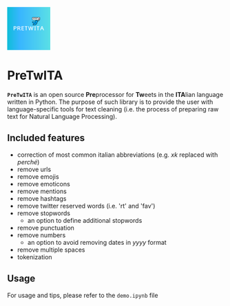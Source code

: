 <span>
<img src="./logo.png" width="100px" align="justify"/>
</span>

# PreTwITA
<code><b>PreTwITA</b></code> is an open source <b>Pre</b>processor for <b>Tw</b>eets in the <b>ITA</b>lian language written in Python. The purpose of such library is to provide the user with language-specific tools for text cleaning (i.e. the process of preparing raw text for Natural Language Processing). 

## Included features
- correction of most common italian abbreviations (e.g. <i>xk</i> replaced with <i>perché</i>)
- remove urls 
- remove emojis 
- remove emoticons 
- remove mentions 
- remove hashtags 
- remove twitter reserved words (i.e. 'rt' and 'fav')
- remove stopwords 
    - an option to define additional stopwords
- remove punctuation 
- remove numbers 
    - an option to avoid removing dates in <i>yyyy</i> format
- remove multiple spaces 
- tokenization

## Usage
For usage and tips, please refer to the <code>demo.ipynb</code> file
